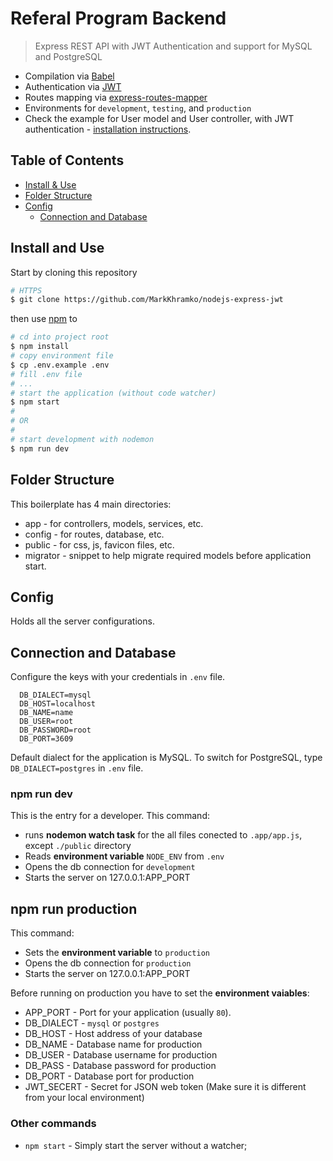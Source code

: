 # Referal Program Backend

> Express REST API with JWT Authentication and support for MySQL and PostgreSQL

- Compilation via [Babel](https://babeljs.io/)
- Authentication via [JWT](https://jwt.io/)
- Routes mapping via [express-routes-mapper](https://github.com/aichbauer/express-routes-mapper)
- Environments for `development`, `testing`, and `production`
- Check the example for User model and User controller, with JWT authentication - [installation instructions](#install-and-use).

## Table of Contents

- [Install & Use](#install-and-use)
- [Folder Structure](#folder-structure)
- [Config](#config)
  - [Connection and Database](#connection-and-database)

## Install and Use

Start by cloning this repository

```sh
# HTTPS
$ git clone https://github.com/MarkKhramko/nodejs-express-jwt
```

then use [npm](https://www.npmjs.com/) to

```sh
# cd into project root
$ npm install
# copy environment file 
$ cp .env.example .env
# fill .env file
# ...
# start the application (without code watcher)
$ npm start
#
# OR
#
# start development with nodemon
$ npm run dev
```

## Folder Structure

This boilerplate has 4 main directories:

- app - for controllers, models, services, etc.
- config - for routes, database, etc.
- public - for css, js, favicon files, etc.
- migrator - snippet to help migrate required models before application start.

## Config

Holds all the server configurations.

## Connection and Database

Configure the keys with your credentials in `.env` file.

```
  DB_DIALECT=mysql
  DB_HOST=localhost
  DB_NAME=name
  DB_USER=root
  DB_PASSWORD=root
  DB_PORT=3609
```

Default dialect for the application is MySQL. To switch for PostgreSQL, type `DB_DIALECT=postgres` in `.env` file.

### npm run dev

This is the entry for a developer. This command:

- runs **nodemon watch task** for the all files conected to `.app/app.js`, except `./public` directory
- Reads **environment variable** `NODE_ENV` from `.env`
- Opens the db connection for `development`
- Starts the server on 127.0.0.1:APP_PORT

## npm run production

This command:

- Sets the **environment variable** to `production`
- Opens the db connection for `production`
- Starts the server on 127.0.0.1:APP_PORT

Before running on production you have to set the **environment vaiables**:

- APP_PORT - Port for your application (usually `80`).
- DB_DIALECT - `mysql` or `postgres`
- DB_HOST - Host address of your database
- DB_NAME - Database name for production
- DB_USER - Database username for production
- DB_PASS - Database password for production
- DB_PORT - Database port for production
- JWT_SECERT - Secret for JSON web token (Make sure it is different from your local environment)

### Other commands

- `npm start` - Simply start the server without a watcher;
